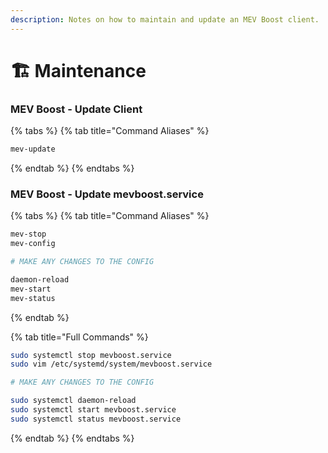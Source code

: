 ```yaml
---
description: Notes on how to maintain and update an MEV Boost client.
---
```


# 🏗 Maintenance

### MEV Boost - Update Client

{% tabs %}
{% tab title="Command Aliases" %}
```bash
mev-update
```
{% endtab %}
{% endtabs %}

### MEV Boost - Update mevboost.service

{% tabs %}
{% tab title="Command Aliases" %}
```bash
mev-stop
mev-config

# MAKE ANY CHANGES TO THE CONFIG

daemon-reload
mev-start
mev-status
```
{% endtab %}

{% tab title="Full Commands" %}
```bash
sudo systemctl stop mevboost.service
sudo vim /etc/systemd/system/mevboost.service

# MAKE ANY CHANGES TO THE CONFIG

sudo systemctl daemon-reload
sudo systemctl start mevboost.service
sudo systemctl status mevboost.service
```
{% endtab %}
{% endtabs %}
